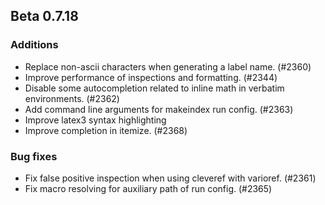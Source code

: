 ## Beta 0.7.18

### Additions
* Replace non-ascii characters when generating a label name. (#2360)
* Improve performance of inspections and formatting. (#2344)
* Disable some autocompletion related to inline math in verbatim environments. (#2362)
* Add command line arguments for makeindex run config. (#2363)
* Improve latex3 syntax highlighting
* Improve completion in itemize. (#2368)

### Bug fixes
* Fix false positive inspection when using cleveref with varioref. (#2361)
* Fix macro resolving for auxiliary path of run config. (#2365)